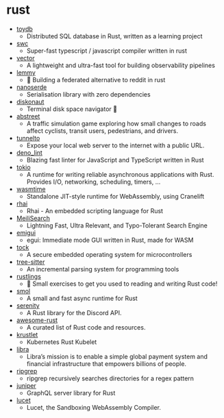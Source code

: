 # rust
- [toydb](https://github.com/erikgrinaker/toydb)
  - Distributed SQL database in Rust, written as a learning project
- [swc](https://github.com/swc-project/swc)
  - Super-fast typescript / javascript compiler written in rust
- [vector](https://github.com/timberio/vector)
  - A lightweight and ultra-fast tool for building observability pipelines
- [lemmy](https://github.com/LemmyNet/lemmy)
  - 🐀 Building a federated alternative to reddit in rust
- [nanoserde](https://github.com/not-fl3/nanoserde)
  - Serialisation library with zero dependencies
- [diskonaut](https://github.com/imsnif/diskonaut)
  - Terminal disk space navigator 🔭
- [abstreet](https://github.com/dabreegster/abstreet)
  - A traffic simulation game exploring how small changes to roads affect cyclists, transit users, pedestrians, and drivers.
- [tunnelto](https://github.com/agrinman/tunnelto)
  - Expose your local web server to the internet with a public URL.
- [deno_lint](https://github.com/denoland/deno_lint)
  - Blazing fast linter for JavaScript and TypeScript written in Rust
- [tokio](https://github.com/tokio-rs/tokio)
  - A runtime for writing reliable asynchronous applications with Rust. Provides I/O, networking, scheduling, timers, ...
- [wasmtime](https://github.com/bytecodealliance/wasmtime)
  - Standalone JIT-style runtime for WebAssembly, using Cranelift
- [rhai](https://github.com/jonathandturner/rhai)
  - Rhai - An embedded scripting language for Rust
- [MeiliSearch](https://github.com/meilisearch/MeiliSearch)
  - Lightning Fast, Ultra Relevant, and Typo-Tolerant Search Engine
- [emigui](https://github.com/emilk/emigui)
  - egui: Immediate mode GUI written in Rust, made for WASM
- [tock](https://github.com/tock/tock)
  - A secure embedded operating system for microcontrollers
- [tree-sitter](https://github.com/tree-sitter/tree-sitter)
  - An incremental parsing system for programming tools
- [rustlings](https://github.com/rust-lang/rustlings)
  - 🦀 Small exercises to get you used to reading and writing Rust code!
- [smol](https://github.com/stjepang/smol)
  - A small and fast async runtime for Rust
- [serenity](https://github.com/serenity-rs/serenity)
  - A Rust library for the Discord API.
- [awesome-rust](https://github.com/rust-unofficial/awesome-rust)
  - A curated list of Rust code and resources.
- [krustlet](https://github.com/deislabs/krustlet)
  - Kubernetes Rust Kubelet
- [libra](https://github.com/libra/libra)
  - Libra’s mission is to enable a simple global payment system and financial infrastructure that empowers billions of people.
- [ripgrep](https://github.com/BurntSushi/ripgrep)
  - ripgrep recursively searches directories for a regex pattern
- [juniper](https://github.com/graphql-rust/juniper)
  - GraphQL server library for Rust
- [lucet](https://github.com/bytecodealliance/lucet)
  - Lucet, the Sandboxing WebAssembly Compiler.
